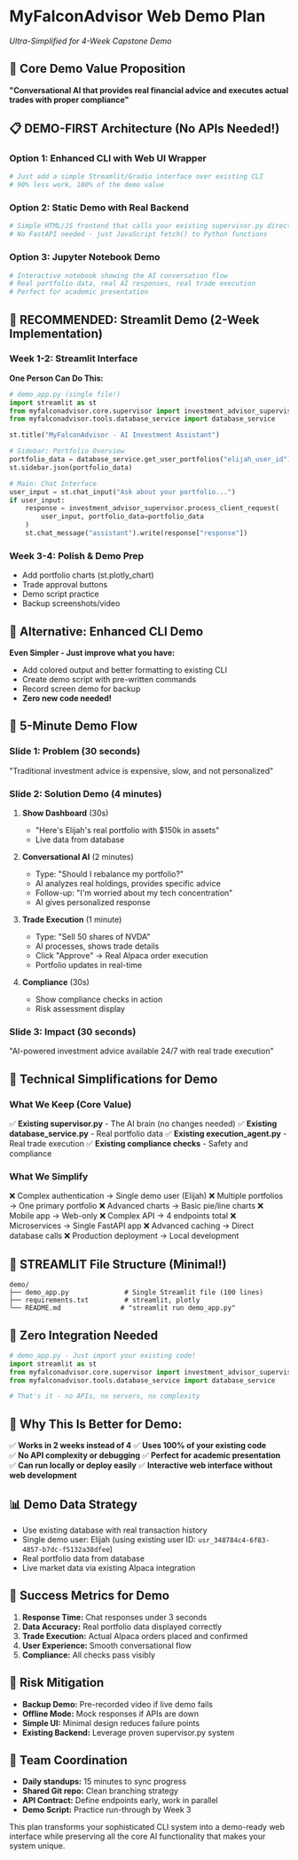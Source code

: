 # MyFalconAdvisor Web Demo Plan
*Ultra-Simplified for 4-Week Capstone Demo*

## 🎯 Core Demo Value Proposition
**"Conversational AI that provides real financial advice and executes actual trades with proper compliance"**

## 📋 DEMO-FIRST Architecture (No APIs Needed!)

### Option 1: Enhanced CLI with Web UI Wrapper
```python
# Just add a simple Streamlit/Gradio interface over existing CLI
# 90% less work, 100% of the demo value
```

### Option 2: Static Demo with Real Backend
```python
# Simple HTML/JS frontend that calls your existing supervisor.py directly
# No FastAPI needed - just JavaScript fetch() to Python functions
```

### Option 3: Jupyter Notebook Demo
```python
# Interactive notebook showing the AI conversation flow
# Real portfolio data, real AI responses, real trade execution
# Perfect for academic presentation
```

## 🔧 RECOMMENDED: Streamlit Demo (2-Week Implementation)

### Week 1-2: Streamlit Interface
**One Person Can Do This:**
```python
# demo_app.py (single file!)
import streamlit as st
from myfalconadvisor.core.supervisor import investment_advisor_supervisor
from myfalconadvisor.tools.database_service import database_service

st.title("MyFalconAdvisor - AI Investment Assistant")

# Sidebar: Portfolio Overview
portfolio_data = database_service.get_user_portfolios("elijah_user_id")[0]
st.sidebar.json(portfolio_data)

# Main: Chat Interface  
user_input = st.chat_input("Ask about your portfolio...")
if user_input:
    response = investment_advisor_supervisor.process_client_request(
        user_input, portfolio_data=portfolio_data
    )
    st.chat_message("assistant").write(response["response"])
```

### Week 3-4: Polish & Demo Prep
- Add portfolio charts (st.plotly_chart)
- Trade approval buttons
- Demo script practice
- Backup screenshots/video

## 🎯 Alternative: Enhanced CLI Demo
**Even Simpler - Just improve what you have:**
- Add colored output and better formatting to existing CLI
- Create demo script with pre-written commands
- Record screen demo for backup
- **Zero new code needed!**

## 🚀 5-Minute Demo Flow

### Slide 1: Problem (30 seconds)
"Traditional investment advice is expensive, slow, and not personalized"

### Slide 2: Solution Demo (4 minutes)
1. **Show Dashboard** (30s)
   - "Here's Elijah's real portfolio with $150k in assets"
   - Live data from database

2. **Conversational AI** (2 minutes)
   - Type: "Should I rebalance my portfolio?"
   - AI analyzes real holdings, provides specific advice
   - Follow-up: "I'm worried about my tech concentration"
   - AI gives personalized response

3. **Trade Execution** (1 minute)
   - Type: "Sell 50 shares of NVDA"
   - AI processes, shows trade details
   - Click "Approve" → Real Alpaca order execution
   - Portfolio updates in real-time

4. **Compliance** (30s)
   - Show compliance checks in action
   - Risk assessment display

### Slide 3: Impact (30 seconds)
"AI-powered investment advice available 24/7 with real trade execution"

## 🎯 Technical Simplifications for Demo

### What We Keep (Core Value)
✅ **Existing supervisor.py** - The AI brain (no changes needed)
✅ **Existing database_service.py** - Real portfolio data
✅ **Existing execution_agent.py** - Real trade execution
✅ **Existing compliance checks** - Safety and compliance

### What We Simplify 
❌ Complex authentication → Single demo user (Elijah)
❌ Multiple portfolios → One primary portfolio
❌ Advanced charts → Basic pie/line charts
❌ Mobile app → Web-only
❌ Complex API → 4 endpoints total
❌ Microservices → Single FastAPI app
❌ Advanced caching → Direct database calls
❌ Production deployment → Local development

## 📁 STREAMLIT File Structure (Minimal!)
```
demo/
├── demo_app.py              # Single Streamlit file (100 lines)
├── requirements.txt         # streamlit, plotly
└── README.md               # "streamlit run demo_app.py"
```

## 🔌 Zero Integration Needed
```python
# demo_app.py - Just import your existing code!
import streamlit as st
from myfalconadvisor.core.supervisor import investment_advisor_supervisor  # Already works!
from myfalconadvisor.tools.database_service import database_service        # Already works!

# That's it - no APIs, no servers, no complexity
```

## 🎯 Why This Is Better for Demo:
✅ **Works in 2 weeks instead of 4**
✅ **Uses 100% of your existing code**  
✅ **No API complexity or debugging**
✅ **Perfect for academic presentation**
✅ **Can run locally or deploy easily**
✅ **Interactive web interface without web development**

## 📊 Demo Data Strategy
- Use existing database with real transaction history
- Single demo user: Elijah (using existing user ID: `usr_348784c4-6f83-4857-b7dc-f5132a38dfee`)
- Real portfolio data from database
- Live market data via existing Alpaca integration

## 🎯 Success Metrics for Demo
1. **Response Time:** Chat responses under 3 seconds
2. **Data Accuracy:** Real portfolio data displayed correctly
3. **Trade Execution:** Actual Alpaca orders placed and confirmed
4. **User Experience:** Smooth conversational flow
5. **Compliance:** All checks pass visibly

## 🚧 Risk Mitigation
- **Backup Demo:** Pre-recorded video if live demo fails
- **Offline Mode:** Mock responses if APIs are down
- **Simple UI:** Minimal design reduces failure points
- **Existing Backend:** Leverage proven supervisor.py system

## 📝 Team Coordination
- **Daily standups:** 15 minutes to sync progress
- **Shared Git repo:** Clean branching strategy
- **API Contract:** Define endpoints early, work in parallel
- **Demo Script:** Practice run-through by Week 3

This plan transforms your sophisticated CLI system into a demo-ready web interface while preserving all the core AI functionality that makes your system unique.
